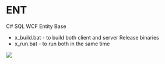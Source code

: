 ENT
===

C# SQL WCF Entity Base

 - x_build.bat - to build both client and server Release binaries
 - x_run.bat - to run both in the same time
 
 ![](http://fc01.deviantart.net/fs70/i/2014/129/1/7/_render__37__kisaragi_shintaro_and_tateyama_ayano_by_stella_reina-d7hpbaq.png)
 